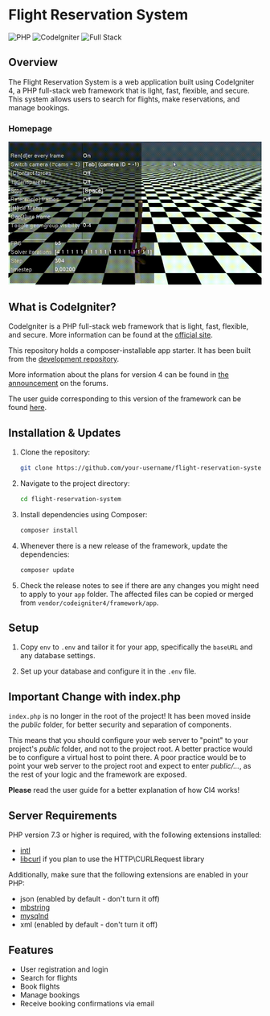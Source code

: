 # Flight Reservation System

![PHP](https://img.shields.io/badge/PHP-7.3%2B-blue)
![CodeIgniter](https://img.shields.io/badge/CodeIgniter-4-orange)
![Full Stack](https://img.shields.io/badge/Full%20Stack-Application-brightgreen)

## Overview

The Flight Reservation System is a web application built using CodeIgniter 4, a PHP full-stack web framework that is light, fast, flexible, and secure. This system allows users to search for flights, make reservations, and manage bookings.

### Homepage
![App Screenshot](https://github.com/Esquire31/Walker2d-Deep-Reinforcement-Learning/blob/main/Examples/mujoco%202024-07-13%2012-22-44.gif)

## What is CodeIgniter?

CodeIgniter is a PHP full-stack web framework that is light, fast, flexible, and secure. More information can be found at the [official site](http://codeigniter.com).

This repository holds a composer-installable app starter. It has been built from the [development repository](https://github.com/codeigniter4/CodeIgniter4).

More information about the plans for version 4 can be found in [the announcement](http://forum.codeigniter.com/thread-62615.html) on the forums.

The user guide corresponding to this version of the framework can be found [here](https://codeigniter4.github.io/userguide/).

## Installation & Updates

1. Clone the repository:
   ```bash
   git clone https://github.com/your-username/flight-reservation-system.git
   ```

2. Navigate to the project directory:
   ```bash
   cd flight-reservation-system
   ```

3. Install dependencies using Composer:
   ```bash
   composer install
   ```

4. Whenever there is a new release of the framework, update the dependencies:
   ```bash
   composer update
   ```

5. Check the release notes to see if there are any changes you might need to apply to your `app` folder. The affected files can be copied or merged from `vendor/codeigniter4/framework/app`.

## Setup

1. Copy `env` to `.env` and tailor it for your app, specifically the `baseURL` and any database settings.

2. Set up your database and configure it in the `.env` file.

## Important Change with index.php

`index.php` is no longer in the root of the project! It has been moved inside the *public* folder, for better security and separation of components.

This means that you should configure your web server to "point" to your project's *public* folder, and not to the project root. A better practice would be to configure a virtual host to point there. A poor practice would be to point your web server to the project root and expect to enter *public/...*, as the rest of your logic and the framework are exposed.

**Please** read the user guide for a better explanation of how CI4 works!

## Server Requirements

PHP version 7.3 or higher is required, with the following extensions installed:

- [intl](http://php.net/manual/en/intl.requirements.php)
- [libcurl](http://php.net/manual/en/curl.requirements.php) if you plan to use the HTTP\CURLRequest library

Additionally, make sure that the following extensions are enabled in your PHP:

- json (enabled by default - don't turn it off)
- [mbstring](http://php.net/manual/en/mbstring.installation.php)
- [mysqlnd](http://php.net/manual/en/mysqlnd.install.php)
- xml (enabled by default - don't turn it off)

## Features

- User registration and login
- Search for flights
- Book flights
- Manage bookings
- Receive booking confirmations via email
